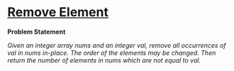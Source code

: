 # [Remove Element](https://leetcode.com/problems/remove-element/description/)

**Problem Statement**

_Given an integer array nums and an integer val, remove all occurrences of val in nums in-place. The order of the elements may be changed. Then return the number of elements in nums which are not equal to val._
